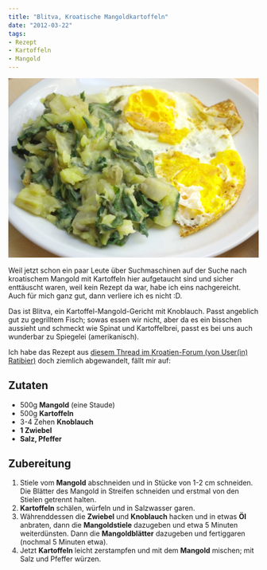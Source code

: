 ```yaml
---
title: "Blitva, Kroatische Mangoldkartoffeln"
date: "2012-03-22" 
tags:
- Rezept
- Kartoffeln
- Mangold
---
```


[![](images/imgp8747.jpg "Blitva")](http://apfeleimer.wordpress.com/2012/03/22/kroatisch/imgp8747/)

Weil jetzt schon ein paar Leute über Suchmaschinen auf der Suche nach kroatischem Mangold mit Kartoffeln hier aufgetaucht sind und sicher enttäuscht waren, weil kein Rezept da war, habe ich eins nachgereicht. Auch für mich ganz gut, dann verliere ich es nicht :D.

Das ist Blitva, ein Kartoffel-Mangold-Gericht mit Knoblauch. Passt angeblich gut zu gegrilltem Fisch; sowas essen wir nicht, aber da es ein bisschen aussieht und schmeckt wie Spinat und Kartoffelbrei, passt es bei uns auch wunderbar zu Spiegelei (amerikanisch).

Ich habe das Rezept aus [diesem Thread im Kroatien-Forum (von User(in) Ratibier)](http://www.forum-kroatien.de/t511544f11752095-Rezept-Mangold.html#msg7045595) doch ziemlich abgewandelt, fällt mir auf:

## Zutaten

- 500g **Mangold** (eine Staude)
- 500g **Kartoffeln**
- 3-4 Zehen **Knoblauch**
- **1 Zwiebel**
- **Salz, Pfeffer**

## Zubereitung

1. Stiele vom **Mangold** abschneiden und in Stücke von 1-2 cm schneiden. Die Blätter des Mangold in Streifen schneiden und erstmal von den Stielen getrennt halten.
2. **Kartoffeln** schälen, würfeln und in Salzwasser garen.
3. Währenddessen die **Zwiebel** und **Knoblauch** hacken und in etwas **Öl** anbraten, dann die **Mangoldstiele** dazugeben und etwa 5 Minuten weiterdünsten. Dann die **Mangoldblätter** dazugeben und fertiggaren (nochmal 5 Minuten etwa).
4. Jetzt **Kartoffeln** leicht zerstampfen und mit dem **Mangold** mischen; mit Salz und Pfeffer würzen.
